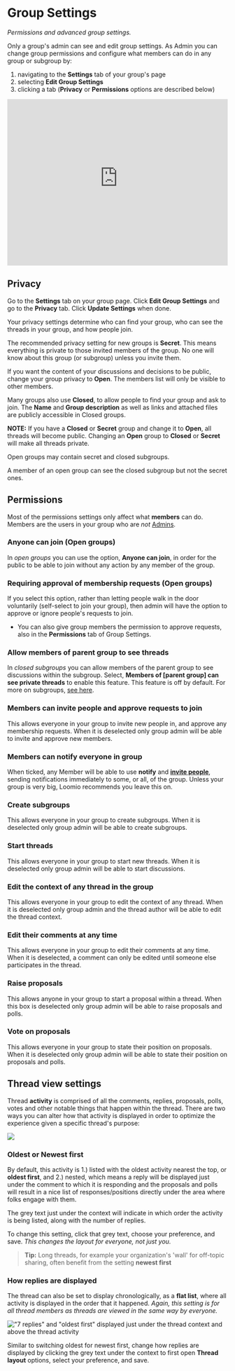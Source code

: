# Group Settings
_Permissions and advanced group settings._

Only a group's admin can see and edit group settings. As Admin you can change group permissions and configure what members can do in any group or subgroup by:

1. navigating to the **Settings** tab of your group's page
2. selecting **Edit Group Settings**
3. clicking a tab (**Privacy** or **Permissions** options are described below)

<iframe width="100%" height="380px" src="https://www.youtube-nocookie.com/embed/ye08QEnP1_A?rel=0" frameborder="0" allowfullscreen></iframe>

## Privacy

Go to the **Settings** tab on your group page. Click **Edit Group Settings** and go to the **Privacy** tab. Click **Update Settings** when done.

Your privacy settings determine who can find your group, who can see the threads in your group, and how people join.

The recommended privacy setting for new groups is **Secret**. This means everything is private to those invited members of the group. No one will know about this group (or subgroup) unless you invite them.

If you want the content of your discussions and decisions to be public, change your group privacy to **Open**. The members list will only be visible to other members.

Many groups also use **Closed**, to allow people to find your group and ask to join. The **Name** and **Group description** as well as links and attached files are publicly accessible in Closed groups.

**NOTE:** If you have a **Closed** or **Secret** group and change it to **Open**, all threads will become public. Changing an **Open** group to **Closed** or **Secret** will make all threads private.

Open groups may contain secret and closed subgroups.

A member of an open group can see the closed subgroup but not the secret ones.

## Permissions

Most of the permissions settings only affect what **members** can do. Members are the users in your group who are _not_ [Admins](#admin).

### Anyone can join (Open groups)

In _open groups_ you can use the option, **Anyone can join**, in order for the public to be able to join without any action by any member of the group.

### Requiring approval of membership requests (Open groups)

If you select this option, rather than letting people walk in the door voluntarily (self-select to join your group), then admin will have the option to approve or ignore people's requests to join.

- You can also give group members the permission to approve requests, also in the **Permissions** tab of Group Settings.

### Allow members of parent group to see threads

In _closed subgroups_ you can allow members of the parent group to see discussions within the subgroup.
Select, **Members of [parent group] can see private threads** to enable this feature. This feature is off by default. For more on subgroups, [see here](../subgroups).

### Members can invite people and approve requests to join

This allows everyone in your group to invite new people in, and approve any membership requests. When it is deselected only group admin will be able to invite and approve new members.

### Members can notify everyone in group

When ticked, any Member will be able to use **notify** and [**invite people**](../../threads/notifying_people/#send-thread), sending notifications immediately to some, or all, of the group. Unless your group is very big, Loomio recommends you leave this on.

### Create subgroups

This allows everyone in your group to create subgroups. When it is deselected only group admin will be able to create subgroups.

### Start threads

This allows everyone in your group to start new threads. When it is deselected only group admin will be able to start discussions.

### Edit the context of any thread in the group

This allows everyone in your group to edit the context of any thread. When it is deselected only group admin and the thread author will be able to edit the thread context.

### Edit their comments at any time

This allows everyone in your group to edit their comments at any time. When it is deselected, a comment can only be edited until someone else participates in the thread.

### Raise proposals

This allows anyone in your group to start a proposal within a thread. When this box is deselected only group admin will be able to raise proposals and polls.

### Vote on proposals

This allows everyone in your group to state their position on proposals. When it is deselected only group admin will be able to state their position on proposals and polls.

## Thread view settings

Thread **activity** is comprised of all the comments, replies, proposals, polls, votes and other notable things that happen within the thread. There are two ways you can alter how that activity is displayed in order to optimize the experience given a specific thread's purpose:

![](thread_format.png)

### Oldest or Newest first

By default, this activity is 1.) listed with the oldest activity nearest the top, or **oldest first**, and 2.) nested, which means a reply will be displayed just under the comment to which it is responding and the proposals and polls will result in a nice list of responses/positions directly under the area where folks engage with them.

The grey text just under the context will indicate in which order the activity is being listed, along with the number of replies.

To change this setting, click that grey text, choose your preference, and save. _This changes the layout for everyone, not just you._

> **Tip:** Long threads, for example your organization's 'wall' for off-topic sharing, often benefit from the setting **newest first**

### How replies are displayed

The thread can also be set to display chronologically, as a **flat list**, where all activity is displayed in the order that it happened. _Again, this setting is for all thread members as threads are viewed in the same way by everyone._

!["7 replies" and "oldest first" displayed just under the thread context and above the thread activity](thread_format_button.png)

Similar to switching oldest for newest first, change how replies are displayed by clicking the grey text under the context to first open **Thread layout** options, select your preference, and save.
